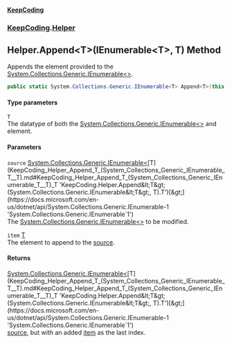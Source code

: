 #### [KeepCoding](index.md 'index')
### [KeepCoding](KeepCoding.md 'KeepCoding').[Helper](KeepCoding_Helper.md 'KeepCoding.Helper')
## Helper.Append&lt;T&gt;(IEnumerable&lt;T&gt;, T) Method
Appends the element provided to the [System.Collections.Generic.IEnumerable&lt;&gt;](https://docs.microsoft.com/en-us/dotnet/api/System.Collections.Generic.IEnumerable-1 'System.Collections.Generic.IEnumerable`1').  
```csharp
public static System.Collections.Generic.IEnumerable<T> Append<T>(this System.Collections.Generic.IEnumerable<T> source, T item);
```
#### Type parameters
<a name='KeepCoding_Helper_Append_T_(System_Collections_Generic_IEnumerable_T__T)_T'></a>
`T`  
The datatype of both the [System.Collections.Generic.IEnumerable&lt;&gt;](https://docs.microsoft.com/en-us/dotnet/api/System.Collections.Generic.IEnumerable-1 'System.Collections.Generic.IEnumerable`1') and element.
  
#### Parameters
<a name='KeepCoding_Helper_Append_T_(System_Collections_Generic_IEnumerable_T__T)_source'></a>
`source` [System.Collections.Generic.IEnumerable&lt;](https://docs.microsoft.com/en-us/dotnet/api/System.Collections.Generic.IEnumerable-1 'System.Collections.Generic.IEnumerable`1')[T](KeepCoding_Helper_Append_T_(System_Collections_Generic_IEnumerable_T__T).md#KeepCoding_Helper_Append_T_(System_Collections_Generic_IEnumerable_T__T)_T 'KeepCoding.Helper.Append&lt;T&gt;(System.Collections.Generic.IEnumerable&lt;T&gt;, T).T')[&gt;](https://docs.microsoft.com/en-us/dotnet/api/System.Collections.Generic.IEnumerable-1 'System.Collections.Generic.IEnumerable`1')  
The [System.Collections.Generic.IEnumerable&lt;&gt;](https://docs.microsoft.com/en-us/dotnet/api/System.Collections.Generic.IEnumerable-1 'System.Collections.Generic.IEnumerable`1') to be modified.
  
<a name='KeepCoding_Helper_Append_T_(System_Collections_Generic_IEnumerable_T__T)_item'></a>
`item` [T](KeepCoding_Helper_Append_T_(System_Collections_Generic_IEnumerable_T__T).md#KeepCoding_Helper_Append_T_(System_Collections_Generic_IEnumerable_T__T)_T 'KeepCoding.Helper.Append&lt;T&gt;(System.Collections.Generic.IEnumerable&lt;T&gt;, T).T')  
The element to append to the [source](KeepCoding_Helper_Append_T_(System_Collections_Generic_IEnumerable_T__T).md#KeepCoding_Helper_Append_T_(System_Collections_Generic_IEnumerable_T__T)_source 'KeepCoding.Helper.Append&lt;T&gt;(System.Collections.Generic.IEnumerable&lt;T&gt;, T).source').
  
#### Returns
[System.Collections.Generic.IEnumerable&lt;](https://docs.microsoft.com/en-us/dotnet/api/System.Collections.Generic.IEnumerable-1 'System.Collections.Generic.IEnumerable`1')[T](KeepCoding_Helper_Append_T_(System_Collections_Generic_IEnumerable_T__T).md#KeepCoding_Helper_Append_T_(System_Collections_Generic_IEnumerable_T__T)_T 'KeepCoding.Helper.Append&lt;T&gt;(System.Collections.Generic.IEnumerable&lt;T&gt;, T).T')[&gt;](https://docs.microsoft.com/en-us/dotnet/api/System.Collections.Generic.IEnumerable-1 'System.Collections.Generic.IEnumerable`1')  
[source](KeepCoding_Helper_Append_T_(System_Collections_Generic_IEnumerable_T__T).md#KeepCoding_Helper_Append_T_(System_Collections_Generic_IEnumerable_T__T)_source 'KeepCoding.Helper.Append&lt;T&gt;(System.Collections.Generic.IEnumerable&lt;T&gt;, T).source'), but with an added [item](KeepCoding_Helper_Append_T_(System_Collections_Generic_IEnumerable_T__T).md#KeepCoding_Helper_Append_T_(System_Collections_Generic_IEnumerable_T__T)_item 'KeepCoding.Helper.Append&lt;T&gt;(System.Collections.Generic.IEnumerable&lt;T&gt;, T).item') as the last index.
